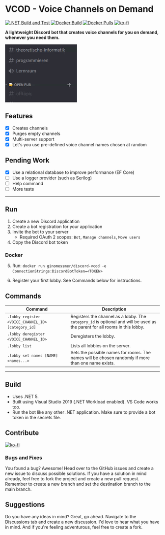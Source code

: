 # VCOD - Voice Channels on Demand
[![.NET Build and Test](https://github.com/ginomessmer/discord-vcaas/actions/workflows/dotnet.yml/badge.svg)](https://github.com/ginomessmer/discord-vcaas/actions/workflows/dotnet.yml)
[![Docker Build](https://github.com/ginomessmer/discord-vcod/actions/workflows/docker.yml/badge.svg)](https://github.com/ginomessmer/discord-vcod/actions/workflows/docker.yml)
[![Docker Pulls](https://img.shields.io/docker/pulls/ginomessmer/discord-vcod?logo=docker)](https://hub.docker.com/r/ginomessmer/discord-vcod)
[![ko-fi](https://img.shields.io/badge/%E2%98%95-buy%20me%20a%20coffee-orange)](https://ko-fi.com/P5P72WHKK)

**A lightweight Discord bot that creates voice channels for you on demand, whenever you need them.**

![Demo](./assets/demo.gif)

## Features
- [x] Creates channels
- [x] Purges empty channels
- [x] Multi-server support
- [x] Let's you use pre-defined voice channel names chosen at random

## Pending Work
- [x] Use a relational database to improve performance (EF Core)
- [ ] Use a logger provider (such as Serilog)
- [ ] Help command
- [ ] More tests

---

## Run
1. Create a new Discord application
2. Create a bot registration for your application
3. Invite the bot to your server
   - Required OAuth 2 scopes: `Bot`, `Manage channels`, `Move users`
4. Copy the Discord bot token

### Docker
5. Run: `docker run ginomessmer/discord-vcod -e ConnectionStrings:DiscordBotToken=<TOKEN>`

6. Register your first lobby. See Commands below for instructions.

## Commands
|Command|Description|
|---|---|
|`.lobby register <VOICE_CHANNEL_ID> [category_id]`|Registers the channel as a lobby. The `category_id` is optional and will be used as the parent for all rooms in this lobby.|
|`.lobby deregister <VOICE_CHANNEL_ID>`|Deregisters the lobby.|
|`.lobby list`|Lists all lobbies on the server.|
|`.lobby set names [NAME] <names...>`|Sets the possible names for rooms. The names will be chosen randomly if more than one name exists.|

---

## Build
- Uses .NET 5.
- Built using Visual Studio 2019 (.NET Workload enabled). VS Code works too.
- Run the bot like any other .NET application. Make sure to provide a bot token in the secrets file.

## Contribute
[![ko-fi](https://ko-fi.com/img/githubbutton_sm.svg)](https://ko-fi.com/P5P72WHKK)
### Bugs and Fixes
You found a bug? Awesome! Head over to the GitHub issues and create a new issue to discuss possible solutions. If you have a solution in mind already, feel free to fork the project and create a new pull request. Remember to create a new branch and set the destination branch to the main branch.

## Suggestions
Do you have any ideas in mind? Great, go ahead. Navigate to the Discussions tab and create a new discussion. I'd love to hear what you have in mind. And if you're feeling adventurous, feel free to create a fork.
